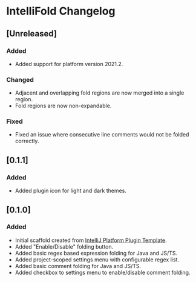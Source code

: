 <!-- Keep a Changelog guide -> https://keepachangelog.com -->

# IntelliFold Changelog

## [Unreleased]
### Added
- Added support for platform version 2021.2.
### Changed
- Adjacent and overlapping fold regions are now merged into a single region.
- Fold regions are now non-expandable.
### Fixed
- Fixed an issue where consecutive line comments would not be folded correctly.
## [0.1.1]
### Added
- Added plugin icon for light and dark themes.
## [0.1.0]
### Added
- Initial scaffold created from [IntelliJ Platform Plugin Template](https://github.com/JetBrains/intellij-platform-plugin-template).
- Added "Enable/Disable" folding button.
- Added basic regex based expression folding for Java and JS/TS.
- Added project-scoped settings menu with configurable regex list.
- Added basic comment folding for Java and JS/TS.
- Added checkbox to settings menu to enable/disable comment folding.
